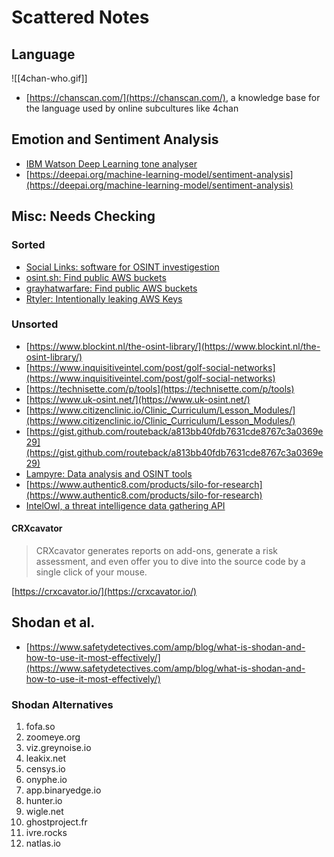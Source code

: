 # Scattered Notes
## Language
![[4chan-who.gif]]
* [https://chanscan.com/](https://chanscan.com/), a knowledge base for the language used by online subcultures like 4chan

## Emotion and Sentiment Analysis
* [IBM Watson Deep Learning tone analyser](https://tone-analyzer-demo.ng.bluemix.net/)
* [https://deepai.org/machine-learning-model/sentiment-analysis](https://deepai.org/machine-learning-model/sentiment-analysis)

## Misc: Needs Checking
### Sorted
* [Social Links: software for OSINT investigestion](https://sociallinks.io/)
* [osint.sh: Find public AWS buckets](https://osint.sh/buckets/)
* [grayhatwarfare: Find public AWS buckets](https://buckets.grayhatwarfare.com/)
* [Rtyler: Intentionally leaking AWS Keys](https://brokenco.de/2021/01/15/leaking-aws-keys.html)

### Unsorted
* [https://www.blockint.nl/the-osint-library/](https://www.blockint.nl/the-osint-library/)
* [https://www.inquisitiveintel.com/post/golf-social-networks](https://www.inquisitiveintel.com/post/golf-social-networks)
* [https://technisette.com/p/tools](https://technisette.com/p/tools)
* [https://www.uk-osint.net/](https://www.uk-osint.net/)
* [https://www.citizenclinic.io/Clinic_Curriculum/Lesson_Modules/](https://www.citizenclinic.io/Clinic_Curriculum/Lesson_Modules/)
* [https://gist.github.com/routeback/a813bb40fdb7631cde8767c3a0369e29](https://gist.github.com/routeback/a813bb40fdb7631cde8767c3a0369e29)
* [Lampyre: Data analysis and OSINT tools](https://lampyre.io/)
* [https://www.authentic8.com/products/silo-for-research](https://www.authentic8.com/products/silo-for-research)
* [IntelOwl, a threat intelligence data gathering API](https://www.honeynet.org/2020/07/05/intel-owl-release-v1-0-0/)

#### CRXcavator
> CRXcavator generates reports on add-ons, generate a risk assessment, and even offer you to dive into the source code by a single click of your mouse.

[https://crxcavator.io/](https://crxcavator.io/)

## Shodan et al.
* [https://www.safetydetectives.com/amp/blog/what-is-shodan-and-how-to-use-it-most-effectively/](https://www.safetydetectives.com/amp/blog/what-is-shodan-and-how-to-use-it-most-effectively/)

### Shodan Alternatives
1. fofa.so
2. zoomeye.org
3. viz.greynoise.io
4. leakix.net
5. censys.io
6. onyphe.io
7. app.binaryedge.io
8. hunter.io
9. wigle.net
10. ghostproject.fr
11. ivre.rocks
12. natlas.io